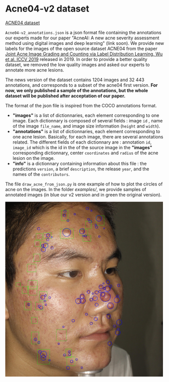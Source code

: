 # Acne04-v2 dataset

[ACNE04 dataset](https://github.com/xpwu95/LDL)

`Acne04-v2_annotations.json` is a json format file containing the annotations our experts made for our paper "AcneAI: A new acne severity assessment method using digital images and deep learning" (link soon). We provide new labels for the images  of the open source dataset ACNE04 from the paper  [Joint Acne Image Grading and Counting via Label Distribution Learning, Wu et al. ICCV 2019](https://openaccess.thecvf.com/content_ICCV_2019/html/Wu_Joint_Acne_Image_Grading_and_Counting_via_Label_Distribution_Learning_ICCV_2019_paper.html) released in 2019. In order to provide a better quality dataset, we removed the low quality images and asked our experts to annotate more acne lesions. 

The news version of the dataset contains 1204 images and 32 443 annotations, and corresponds to a subset of the acne04 first version.  **For now, we only published a sample of the annotations, but the whole dataset will be published after acceptation of our paper.**

The format of the json file is inspired from the COCO annotations format.

- **"images"** is a list of dictionnaries, each element corresponding to one image. Each dictionnary is composed of several fields : image `id` , name of the image `file_name`, and image size information (`height` and `width`).
- **"annotations"** is a list of dictionnaries, each element corresponding to one acne lesion. Basically, for each image, there are several annotations related. The different fields of each dictionnary are : annotation `id`, `image_id` which is the id in the of the source image in the **"images"** corresponding dictionnary, center `coordinates` and `radius` of the acne lesion on the image.
- **"info"** is a dictionnary containing information about this file : the predictions `version`, a brief `description`, the release `year`, and the names of the `contributors`.

The file `draw_acne_from_json.py` is one example of how to plot the circles of acne on the images. In the folder *examples/*, we provide samples of annotated images (in blue our v2 version and in green the original version).


<img title="a title" alt="levle2_82.jpg" src="examples/levle2_82.jpg"  width="500"> 
